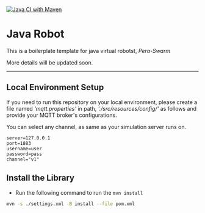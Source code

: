 [![Java CI with Maven](https://github.com/Pera-Swarm/java-robot/actions/workflows/java-ci.yml/badge.svg)](https://github.com/Pera-Swarm/java-robot/actions/workflows/java-ci.yml)

# Java Robot 

This is a boilerplate template for java virtual robotst, *Pera-Swarm*

More details will be updated soon.

---

## Local Environment Setup

If you need to run this repository on your local environment,
please create a file named *'mqtt.properties'* in path, *'./src/resources/config/'*
as follows and provide your MQTT broker's configurations.

You can select any channel, as same as your simulation server runs on.

```
server=127.0.0.1
port=1883
username=user
password=pass
channel="v1"
```

## Install the Library

<!-- - You need to setup a GitHub Token with the scope of `read:packages` and save it along with your GitHub UserName as environment variables as follows:

```bash
export USER_NAME="NuwanJ"
export ACCESS_TOKEN="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"
``` -->

- Run the following command to run the `mvn install`

```bash 
mvn -s ./settings.xml -B install --file pom.xml 
```
